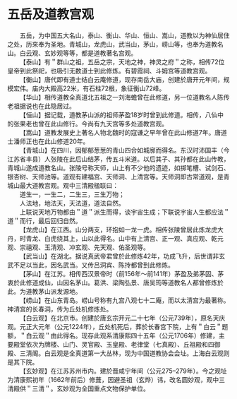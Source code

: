 # 五岳及道教宫观  

&emsp;&emsp;五岳，为中国五大名山，泰山、衡山、华山、恒山、嵩山，道教以为神仙居住之处，历來奉为圣地。青城山，龙虎山，武当山，茅山，崂山等，也奉为道教名山。白云观、玄妙观等等，都是道教著名宫观。  
&emsp;&emsp;【泰山】有＂群山之祖，五岳之宗，天地之神，神灵之府＂之称，相传72位皇帝到此祭祀，也吸引无数道士到此修炼。有碧霞祠、斗姆宫等道教宫观。  
&emsp;&emsp;【衡山】唐代即有道士结白云庵修道，现存南岳大庙，创建於唐开元年间，规模宏伟。庙内大殿高22米，有石柱72根，象征衡山72峰。  
&emsp;&emsp;【华山】相传道教全真道北五祖之一刘海蟾曾在此修道，另一位道教名人陈传老祖据说也在此隐居过。  
&emsp;&emsp;【恒山】据记载，道教茅山派的祖师茅盈18岁时曾到此修道。相传，八仙中的张果老也曾在此山修行。今尚有九天宫等多处道教宫观。  
&emsp;&emsp;【嵩山】道教发展史上著名人物北魏时的寇谦之早年曾在此山修道7年。唐道士潘师正也在此山修道20年。  
&emsp;&emsp;【青城山】在四川，因郁郁葱葱的青山四合如城廓而得名。东汉时沛国丰（今江苏省丰县）人张陵在此后山结茅，传五斗米道。以后其子、其孙都在此山传教，青城山遂成道教名山。张陵号称天师，山上有不少他的遗迹，如掷笔槽、试剑石、银杏树、天师池等。道观有建福宫、天师洞、上清宫等。天师洞即古常道观，是青城山最大道教宫观。观中三清殿楹联曰：  
&emsp;&emsp;道生一，一生二，二生三，三生万物；  
&emsp;&emsp;人法地，地法天，天法道，道法自然。  
&emsp;&emsp;上联说天地万物都由＂道＂派生而得，谈宇宙生成；下联说宇宙人生都应法＂道＂而行，最后回归自然。  
&emsp;&emsp;【龙虎山】在江西。山分两支，环抱如一龙一虎。相传张陵曾居此炼龙虎大丹，时青龙、白虎绕其上，山以此得名。山中有上清宫、正一观、真应观、乾元观、崇禧观、玉清观、冲玄观、先天观、佑圣观等。  
&emsp;&emsp;【武当山】在湖北。据说真武帝君曾於此修炼42年，功成飞升，后世谓非玄武不足以当此，因名武当。又传吕洞宾、陈抟都曾到此修炼。  
&emsp;&emsp;【茅山】在江苏。相传西汉景帝时（前156年～前141年）茅盈及弟茅固、茅衷於此修道成仙，山因名茅山。葛洪、梁陶弘景、唐吴筠等道教名人都曾修炼於此。为道教茅山派发源地。  
&emsp;&emsp;【崂山】在山东青岛。崂山号称有九宫八观七十二庵，而以太清宫为最著称。神清宫的长春洞，传为丘处机修炼处。  
&emsp;&emsp;【白云观】在北京市。创建於唐玄宗开元二十七年（公元739年），原名天庆观。元正大元年（公元1224年），丘处机死后，葬於长春宫下院，上有＂白云＂题额，＂白云观＂由此得名。现存此观系清康熙四十五年（公元1706年）修建，主要殿堂依次为牌楼、山门、灵官殿、玉皇殿、老律堂（七真殿）、丘祖殿和四御殿、三清阁。白云观是全真道第一大丛林，现为中国道教协会会址。上海白云观则是其下院。  
&emsp;&emsp;【玄妙观】在江苏苏州市内。建於晋咸宁年间（公元275–279年）。今之观址为清康熙初年（1662年前后）修葺，因避圣祖（玄烨）讳，改名圆妙观，观中三清殿供＂三清＂。玄妙观为全国重点文物保护单位。  
<!-- Last processed: 2025-07-22 03:44:31 -->
